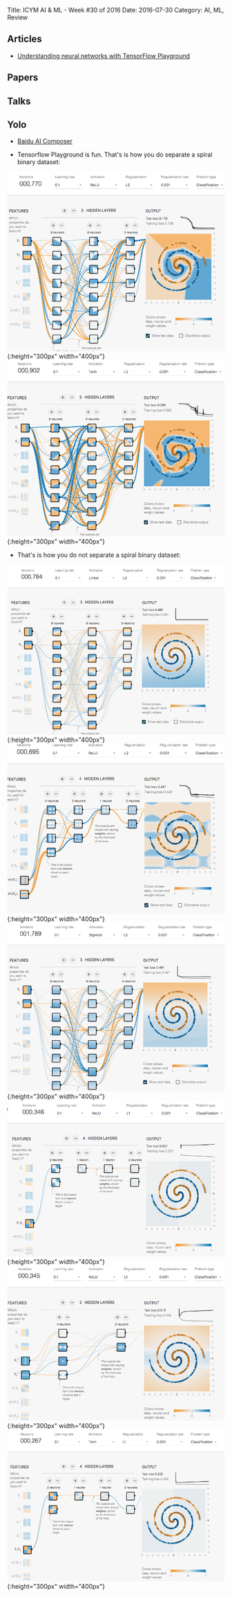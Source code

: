 Title: ICYM AI & ML - Week #30 of 2016
Date: 2016-07-30
Category: AI, ML, Review


## Articles

* [Understanding neural networks with TensorFlow Playground](https://cloud.google.com/blog/big-data/2016/07/understanding-neural-networks-with-tensorflow-playground) 


## Papers



## Talks




## Yolo

* [Baidu AI Composer](https://www.youtube.com/watch?v=Ics9CjRSMfc)


* Tensorflow Playground is fun. That's is how you do separate a spiral binary dataset:


![relu2](./tensor_flow_playground/relu2.png){:height="300px" width="400px"} ![tahn2](./tensor_flow_playground/tanh2.png){:height="300px" width="400px"} 



* That's is how you do not separate a spiral binary dataset:

![linear](./tensor_flow_playground/linear.png){:height="300px" width="400px"} ![relu_no](./tensor_flow_playground/relu_no.png){:height="300px" width="400px"} ![sigmoid](./tensor_flow_playground/sigmoid.png){:height="300px" width="400px"}  ![relu_no2](./tensor_flow_playground/relu_no2.png){:height="300px" width="400px"}  ![relu_no3](./tensor_flow_playground/relu_no3.png){:height="300px" width="400px"}  ![relu_no4](./tensor_flow_playground/relu_no4.png){:height="300px" width="400px"} 

